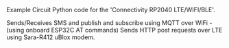 

Example Circuit Python code for the  'Connectivity RP2040 LTE/WIFI/BLE'.

Sends/Receives SMS and publish and subscribe using MQTT over WiFi - (using onboard ESP32C AT commands)
Sends HTTP post requests over LTE using Sara-R412 uBlox modem.


